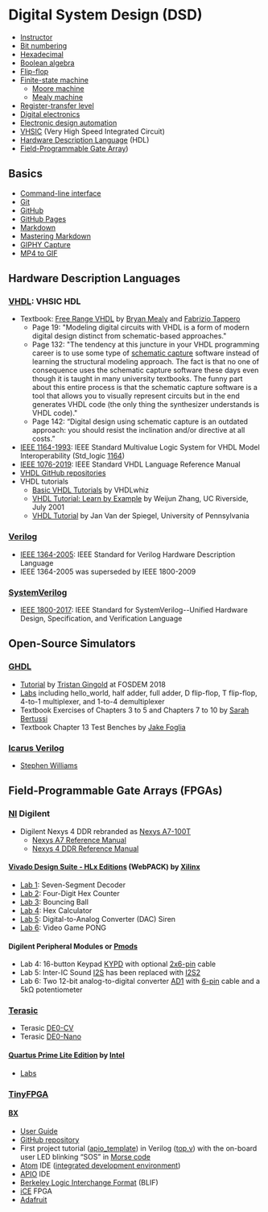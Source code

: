 # Digital System Design (DSD)

* [Instructor](https://web.stevens.edu/facultyprofile/?id=2081)
* [Bit numbering](https://en.wikipedia.org/wiki/Bit_numbering)
* [Hexadecimal](https://en.wikipedia.org/wiki/Hexadecimal)
* [Boolean algebra](https://en.wikipedia.org/wiki/Boolean_algebra)
* [Flip-flop](https://en.wikipedia.org/wiki/Flip-flop_(electronics))
* [Finite-state machine](https://en.wikipedia.org/wiki/Finite-state_machine)
  * [Moore machine](https://en.wikipedia.org/wiki/Moore_machine)
  * [Mealy machine](https://en.wikipedia.org/wiki/Mealy_machine)
* [Register-transfer level](https://en.wikipedia.org/wiki/Register-transfer_level)
* [Digital electronics](https://en.wikipedia.org/wiki/Digital_electronics)
* [Electronic design automation](https://en.wikipedia.org/wiki/Electronic_design_automation)
* [VHSIC](https://en.wikipedia.org/wiki/VHSIC) (Very High Speed Integrated Circuit)
* [Hardware Description Language](https://en.wikipedia.org/wiki/Hardware_description_language) (HDL)
* [Field-Programmable Gate Array](https://en.wikipedia.org/wiki/Field-programmable_gate_array))

## Basics

* [Command-line interface](https://en.wikipedia.org/wiki/Command-line_interface)
* [Git](https://en.wikipedia.org/wiki/Git)
* [GitHub](https://en.wikipedia.org/wiki/GitHub)
* [GitHub Pages](https://pages.github.com/)
* [Markdown](https://en.wikipedia.org/wiki/Markdown)
* [Mastering Markdown](https://guides.github.com/features/mastering-markdown/)
* [GIPHY Capture](https://giphy.com/apps/giphycapture)
* [MP4 to GIF](https://www.onlineconverter.com/mp4-to-gif)

## Hardware Description Languages

### [VHDL](https://en.wikipedia.org/wiki/VHDL): VHSIC HDL

* Textbook: [Free Range VHDL](http://freerangefactory.org/pdf/df344hdh4h8kjfh3500ft2/free_range_vhdl.pdf) 
by [Bryan Mealy](https://lib.calpoly.edu/faculty-showcase/mealy-bryan/) and [Fabrizio Tappero](http://freerangefactory.org/about.html)
  * Page 19: "Modeling digital circuits with VHDL is a form of modern digital design distinct from schematic-based approaches."
  * Page 132: "The tendency at this juncture in your VHDL programming career is to use some type of [schematic capture](https://en.wikipedia.org/wiki/Schematic_capture) software instead of learning the structural modeling approach. The fact is that no one of consequence uses the schematic capture software these days even though it is taught in many university textbooks. The funny part about this entire process is that the schematic capture software is a tool that allows you to visually represent circuits but in the end generates VHDL code (the only thing the synthesizer understands is VHDL code)."
  * Page 142: “Digital design using schematic capture is an outdated approach: you should resist the inclination and/or directive at all costs.”
* [IEEE 1164-1993](https://standards.ieee.org/standard/1164-1993.html): IEEE Standard Multivalue Logic System for VHDL Model Interoperability (Std_logic [1164](https://en.wikipedia.org/wiki/IEEE_1164))
* [IEEE 1076-2019](https://standards.ieee.org/standard/1076-2019.html): IEEE Standard VHDL Language Reference Manual
* [VHDL GitHub repositories](https://github.com/search?q=VHDL)
* VHDL tutorials
  * [Basic VHDL Tutorials](https://vhdlwhiz.com/basic-vhdl-tutorials/) by VHDLwhiz
  * [VHDL Tutorial: Learn by Example](http://esd.cs.ucr.edu/labs/tutorial/) by Weijun Zhang, UC Riverside, July 2001
  * [VHDL Tutorial](https://www.seas.upenn.edu/~ese171/vhdl/vhdl_primer.html) by Jan Van der Spiegel, University of Pennsylvania

### [Verilog](https://en.wikipedia.org/wiki/Verilog)

* [IEEE 1364-2005](https://standards.ieee.org/standard/1364-2005.html): IEEE Standard for Verilog Hardware Description Language
* IEEE 1364-2005 was superseded by IEEE 1800-2009

### [SystemVerilog](https://en.wikipedia.org/wiki/SystemVerilog)

* [IEEE 1800-2017](https://standards.ieee.org/standard/1800-2017.html): IEEE Standard for SystemVerilog--Unified Hardware Design, Specification, and Verification Language

## Open-Source Simulators

### [GHDL](http://ghdl.free.fr) 
* [Tutorial](https://archive.fosdem.org/2018/schedule/speaker/tristan_gingold/) by [Tristan Gingold](https://fr.linkedin.com/in/tristan-gingold-31a3864) at FOSDEM 2018
* [Labs](https://github.com/kevinwlu/dsd/tree/master/ghdl) including hello_world, half adder, full adder, D flip-flop, T flip-flop,
4-to-1 multiplexer, and 1-to-4 demultiplexer
* Textbook Exercises of Chapters 3 to 5 and Chapters 7 to 10 by [Sarah Bertussi](https://github.com/sbertussi/CPE-487/tree/master/textbook)
* Textbook Chapter 13 Test Benches by [Jake Foglia](https://github.com/jakefoglia/foglia-DSD/tree/master/GHDL%20Test%20Directory/ch13)

### [Icarus Verilog](http://iverilog.icarus.com/)
* [Stephen Williams](http://stevewilliams.icarus.com/)

## Field-Programmable Gate Arrays (FPGAs)

### [NI](https://en.wikipedia.org/wiki/National_Instruments) Digilent

* Digilent Nexys 4 DDR rebranded as [Nexys A7-100T](https://store.digilentinc.com/nexys-a7-fpga-trainer-board-recommended-for-ece-curriculum) 
  * [Nexys A7 Reference Manual](https://reference.digilentinc.com/reference/programmable-logic/nexys-a7/reference-manual)
  * [Nexys 4 DDR Reference Manual](https://reference.digilentinc.com/reference/programmable-logic/nexys-4-ddr/reference-manual)

#### [Vivado Design Suite - HLx Editions](https://www.xilinx.com/products/design-tools/vivado.html) (WebPACK) by [Xilinx](https://en.wikipedia.org/wiki/Xilinx)

* [Lab 1](https://github.com/kevinwlu/dsd/tree/master/Nexys-A7/Lab-1): Seven-Segment Decoder
* [Lab 2](https://github.com/kevinwlu/dsd/tree/master/Nexys-A7/Lab-2): Four-Digit Hex Counter
* [Lab 3](https://github.com/kevinwlu/dsd/tree/master/Nexys-A7/Lab-3): Bouncing Ball
* [Lab 4](https://github.com/kevinwlu/dsd/tree/master/Nexys-A7/Lab-4): Hex Calculator
* [Lab 5](https://github.com/kevinwlu/dsd/tree/master/Nexys-A7/Lab-5): Digital-to-Analog Converter (DAC) Siren
* [Lab 6](https://github.com/kevinwlu/dsd/tree/master/Nexys-A7/Lab-6): Video Game PONG

#### Digilent Peripheral Modules or [Pmods](https://store.digilentinc.com/pmod-modules-connectors/)

* Lab 4: 16-button Keypad [KYPD](https://store.digilentinc.com/pmod-kypd-16-button-keypad/) with optional [2x6-pin](https://store.digilentinc.com/2x6-pin-pmod-cable/) cable
* Lab 5: Inter-IC Sound [I2S](https://reference.digilentinc.com/reference/pmod/pmodi2s/start) has been replaced with [I2S2](https://store.digilentinc.com/pmod-i2s2-stereo-audio-input-and-output/)
* Lab 6: Two 12-bit analog-to-digital converter [AD1](https://store.digilentinc.com/pmod-ad1-two-12-bit-a-d-inputs/) with [6-pin](https://store.digilentinc.com/pmod-cable-kit-6-pin/) cable and a 5k&Omega; potentiometer

### [Terasic](https://www.terasic.com.tw/en/)

* Terasic [DE0-CV](https://www.terasic.com.tw/cgi-bin/page/archive.pl?Language=English&CategoryNo=163&No=921)
* Terasic [DE0-Nano](http://www.terasic.com.tw/cgi-bin/page/archive.pl?Language=English&No=593) 

#### [Quartus Prime Lite Edition](https://www.intel.com/content/www/us/en/software/programmable/quartus-prime/overview.html) by [Intel](https://en.wikipedia.org/wiki/Intel)

* [Labs](https://github.com/kevinwlu/dsd/tree/master/DE0-CV)

### [TinyFPGA](https://tinyfpga.com/)

#### [BX](https://www.crowdsupply.com/tinyfpga/tinyfpga-ax-bx)

* [User Guide](https://tinyfpga.com/bx/guide.html)
* [GitHub repository](https://github.com/tinyfpga/TinyFPGA-BX)
* First project tutorial ([apio_template](https://github.com/tinyfpga/TinyFPGA-BX/tree/master/apio_template)) in Verilog ([top.v](https://github.com/tinyfpga/TinyFPGA-BX/blob/master/apio_template/top.v)) with the on-board user LED blinking “SOS” in [Morse code](https://en.wikipedia.org/wiki/Morse_code)
* [Atom](https://atom.io) IDE ([integrated development environment](https://en.wikipedia.org/wiki/Integrated_development_environment))
* [APIO](https://github.com/FPGAwars/apio-ide) IDE
* [Berkeley Logic Interchange Format](http://www.cs.columbia.edu/~cs6861/sis/blif/index.html) (BLIF)
* [iCE](https://en.wikipedia.org/wiki/ICE_(FPGA)) FPGA
* [Adafruit](https://www.adafruit.com/product/4038)
